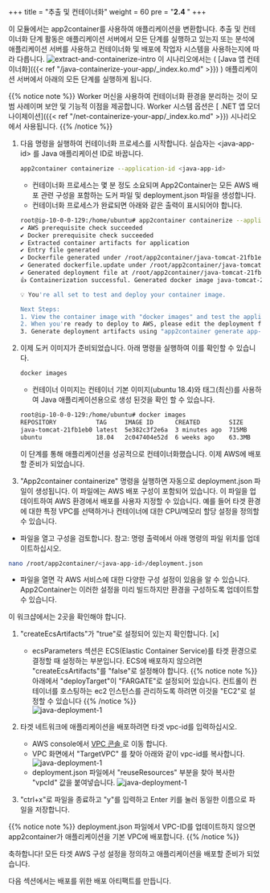 +++
title = "추출 및 컨테이너화"
weight = 60
pre = "<b>2.4 </b>"
+++

이 모듈에서는 app2container를 사용하여 애플리케이션을 변환합니다. 추출 및 컨테이너화 단계 활동은 애플리케이션 서버에서 모든 단계를 실행하고 있는지 또는 분석에 애플리케이션 서버를 사용하고 컨테이너화 및 배포에 작업자 시스템을 사용하는지에 따라 다릅니다.
![extract-and-containerize-intro](/extract-and-containerize/extract-containerize-overview.png)
이 시나리오에서는 ( [Java 앱 컨테이너화]({{< ref "/java-containerize-your-app/_index.ko.md" >}}) ) 애플리케이션 서버에서 아래의 모든 단계를 실행하게 됩니다.

{{% notice note %}}
Worker 머신을 사용하여 컨테이너화 환경을 분리하는 것이 모범 사례이며 보안 및 기능적 이점을 제공합니다. Worker 시스템 옵션은 [ .NET 앱 모더나이제이션]({{< ref "/net-containerize-your-app/_index.ko.md" >}}) 시나리오에서 사용됩니다.
{{% /notice %}}  

1. 다음 명령을 실행하여 컨테이너화 프로세스를 시작합니다. 실습자는 \<java-app-id\> 를 Java 애플리케이션 ID로 바꿉니다.

    ```bash
    app2container containerize --application-id <java-app-id>
    ```

    - 컨테이너화 프로세스는 몇 분 정도 소요되며 App2Container는 모든 AWS 배포 관련 구성을 포함하는 도커 파일 및 deployment.json 파일을 생성합니다.
    - 컨테이너화 프로세스가 완료되면 아래와 같은 출력이 표시되어야 합니다.

    ```bash
    root@ip-10-0-0-129:/home/ubuntu# app2container containerize --application-id java-tomcat-21fb1eb0
    ✔ AWS prerequisite check succeeded
    ✔ Docker prerequisite check succeeded
    ✔ Extracted container artifacts for application
    ✔ Entry file generated
    ✔ Dockerfile generated under /root/app2container/java-tomcat-21fb1eb0/Artifacts
    ✔ Generated dockerfile.update under /root/app2container/java-tomcat-21fb1eb0/Artifacts
    ✔ Generated deployment file at /root/app2container/java-tomcat-21fb1eb0/deployment.json
    👍 Containerization successful. Generated docker image java-tomcat-21fb1eb0

    💡 You're all set to test and deploy your container image.

    Next Steps:
    1. View the container image with "docker images" and test the application.
    2. When you're ready to deploy to AWS, please edit the deployment file as needed at /root/app2container/java-tomcat-21fb1eb0/deployment.json.
    3. Generate deployment artifacts using "app2container generate app-deployment --application-id java-tomcat-21fb1eb0"
    ```

2. 이제 도커 이미지가 준비되었습니다. 아래 명령을 실행하여 이를 확인할 수 있습니다.

    ```bash
    docker images
    ```

    - 컨테이너 이미지는 컨테이너 기본 이미지(ubuntu 18.4)와 태그(최신)를 사용하여 Java 애플리케이션용으로 생성 된것을 확인 할 수 있습니다.

    ```bash
    root@ip-10-0-0-129:/home/ubuntu# docker images
    REPOSITORY           TAG     IMAGE ID      CREATED        SIZE
    java-tomcat-21fb1eb0 latest  5e382c3f2e6a  3 minutes ago  715MB
    ubuntu               18.04   2c047404e52d  6 weeks ago    63.3MB
    ```

    이 단계를 통해 애플리케이션을 성공적으로 컨테이너화했습니다. 이제 AWS에 배포할 준비가 되었습니다.

3. "App2container containerize" 명령을 실행하면 자동으로 deployment.json 파일이 생성됩니다. 이 파일에는 AWS 배포 구성이 포함되어 있습니다. 이 파일을 업데이트하여 AWS 환경에서 배포를 사용자 지정할 수 있습니다. 예를 들어 타겟 환경에 대한 특정 VPC를 선택하거나 컨테이너에 대한 CPU/메모리 할당 설정을 정의할 수 있습니다.

- 파일을 열고 구성을 검토합니다. 참고: 명령 출력에서 ​​아래 명령의 파일 위치를 업데이트하십시오.

```bash
nano /root/app2container/<java-app-id>/deployment.json
```

- 파일을 열면 각 AWS 서비스에 대한 다양한 구성 설정이 있음을 알 수 있습니다. App2Container는 이러한 설정을 미리 빌드하지만 환경을 구성하도록 업데이트할 수 있습니다.

이 워크샵에서는 2곳을 확인해야 합니다.

1. "createEcsArtifacts"가 "true"로 설정되어 있는지 확인합니다.  [x]
    - ecsParameters 섹션은 ECS(Elastic Container Service)를 타겟 환경으로 결정할 때 설정하는 부분입니다. ECS에 배포하지 않으려면 "createEcsArtifacts"를 "false"로 설정해야 합니다.
{{% notice note %}}
아래에서 "deployTarget"이 "FARGATE"로 설정되어 있습니다. 컨트롤이 컨테이너를 호스팅하는 ec2 인스턴스를 관리하도록 하려면 이것을 "EC2"로 설정할 수 있습니다
{{% /notice %}}  
    ![java-deployment-1](/extract-and-containerize/java-deployment-1.png)

2. 타겟 네트워크에 애플리케이션을 배포하려면 타겟 vpc-id를 입력하십시오.

    - AWS console에서 <a href="https://us-west-2.console.aws.amazon.com/vpc/home?region=us-west-2#vpcs" target="_blank"> VPC 콘솔 </a>로 이동 합니다.
    - VPC 화면에서 "TargetVPC" 를 찾아 아래와 같이 vpc-id를 복사합니다.
    ![java-deployment-1](/extract-and-containerize/java-deployment-vpc.png)
    - deployment.json 파일에서 "reuseResources" 부분을 찾아 복사한 "vpcId" 값을 붙여넣습니다.
    ![java-deployment-1](/extract-and-containerize/java-deployment-2.png)

3. "ctrl+x"로 파일을 종료하고 "y"를 입력하고 Enter 키를 눌러 동일한 이름으로 파일을 저장합니다.

{{% notice note %}}
deployment.json 파일에서 VPC-ID를 업데이트하지 않으면 app2container가 애플리케이션을 기본 VPC에 배포합니다.
{{% /notice %}}  

축하합니다! 모든 타겟 AWS 구성 설정을 정의하고 애플리케이션을 배포할 준비가 되었습니다.

다음 섹션에서는 배포를 위한 배포 아티팩트를 만듭니다.
